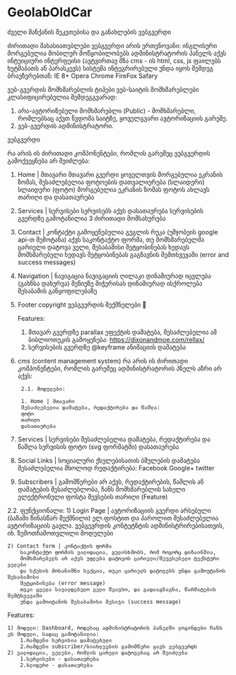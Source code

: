 # GeolabOldCar

ძველი მანქანის შეკეთებისა და განახლების ვებგვერდი 

ძირითადი მახასიათებლები
ვებგვერდი არის ერთენოვანი: ინგლისური
მორგებულია მობილურ მოწყობილობებს 
ადმინისტრატორის პანელს აქვს ინტუიციური ინტერფეისი (ავტვირთავ მზა cms - ის html, css, js ფაილებს ხუტშაბათს ან პარასკევს)
სისტემა ინტეგრირებული უნდა იყოს შემდეგ ბრაუზერებთან:
IE 8+
Opera
Chrome
FireFox
Safary

ვებ-გვერდის მომხმარებლის ტიპები
ვებ-საიტის მომხმარებლები კლასიფიცირებულია შემდეგგვარად:
1) არა-ავტორიზებული მომხმარებლი (Public) - მომხმარებლი, რომლებსაც აქვთ წვდომა საიტზე, ყოველგვარი ავტორიზაციის გარეშე.
2) ვებ-გვერდის ადმინისტრატორი.


ვებგვერდი

რა არის ის ძირითადი კომპონენტები, რომლის გარეშეც ვებგვერდის გამოქვეყნება არ შეიძლება:

1. Home | მთავარი
    მთავარი გვერდი ყოველთვის მორგებულია ეკრანის ზომას, 
    შესაძლებელია ფოტოების დათვალიერება (სლაიდერი)
    სლაიდერი (ფოტო) მორგებულია ეკრანის ზომას
    ფოტოს ახლავს თარიღი და დასათაურება

2. Services | სერვისები
    სერვისებს აქვს დასათაურება
    სერვისების გვერდზე გამოტანილია 3 ძირითადი მომსახურება

3. Contact | კონტაქტი
    გამოყენებულია გუგლის რუკა (უმჯობეის google api-თ შემოტანა)
    აქვს საკონტაქტო ფორმა,
    თუ მომხმარებელმა ცარიელი დატოვა ველი, შესაბამისი შეტყობინებას ხედავს
    მომხმარებელი ხედავს შეტყობინებას გაგზავნის შემთხვევაში 
    (error and success messages)

4. Navigation | ნავიგაცია
    ნავიგაციის ღილაკი დინამიურად იცვლება (გახნსა დახურვა)
    მენიუზე მიჭერისას დინამიურად ისქროლება შესაბამის განყოფილებაზე

5. Footer
    copyright
    ვებგვერდის შექმნელები 🙂

    Features:   
    1) მთავარ გვერდზე parallax ეფექტის დამატება, შესაძლებელია ამ ბიბლიოთეკის გამოყენება: https://dixonandmoe.com/rellax/
    2) სერვისების გვერდზე @keyframe ანიმაციის დამატება

    
    
2. cms (content management system)
        რა არის ის ძირითადი კომპონენტები, რომლის გარეშეც ადმინისტრატორის პნელს აზრი არ აქვს:

        2.1. მოდულები: 

        1. Home | მთავარი
        შესაძლებელია დამატება, რედაქტირება და წაშლა:
        ფოტო
        თარიღი
        დასათაურება
 
2. Services | სერვისები
        შესაძლებელია დამატება, რედაქტირება და წაშლა
    სერვისის ფოტო (svg ფორმატში)
    დასათაურება

3. Social Links | სოციალური ქსელებისათის ბმულების დამატება
    შესაძლებელია მხოლოდ რედაქტირება:
    Facebook
    Google+
    twitter

4. Subscribers |  გამომწერები
        არ აქვს, რედაქტირების, წაშლის ან დამატების შესაძლებლობა, ჩანს
    მომხმარებლის სახელი
    ელექტრონული ფოსტა
    შევსების თარიღი (Feature)


2.2. ფუნქციონალი:
    1) Login Page | ავტორიზაციის გვერდი
    არსებული (ბაზაში წინასწარ შექმნილი) ელ.ფოსტით და პაროლით შესაძლებელია ავტორიზაციის გავლა. ვებგევრდის კონტეტნტის        ადმინისტრირებისათვის, იხ. ზემოთჩამოთვლილი მოდულები

    2) Contact form | კონტაქტის ფორმა
        საკონტაქტო ფორმის ვალიდაცია, გულისხმობს, რომ როგორც დიზაინშია, 
        მომხმარებელს არ აქვს უფლება დატოვოს ცარიელი/შეუვსებელი ტექსტური ველები 
        და სქესის მოსანიშნი სექცია, თუკი ცარიელს დატოვებს უნდა გამოუტანოს შესაბამისი
        შეტყობინება (error message)
        თუკი ყველა სავალდებულო ველი შეავსო, და გადააგზავნა, წარმატების შემტხვევაში
        უნდა გამოიტანოს შესაბამისი მესიჯი (success message)

Features:

    1) მოდული: Dashboard, როდესაც ადმინისტრატორის პანელში ლოგინდები ჩანს ეს მოდული, სადაც გამოტანილია:
        1.რამდენი სერვისია დამატებული
        2.რამდენი subscriber/სიახლეების გამომწერი ყავს ვებგვერდს
    2) ვალიდაცია, ველები, რომლის ცარელი დატოვებაც არ შეიძლება
        1.სერვისები - დასათაურება
        2.სლიდერი - დასათაურება

